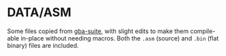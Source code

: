 # DATA/ASM

Some files copied from [gba-suite][], with slight edits to make them
compile-able in-place without needing macros. Both the `.asm` (source) and
`.bin` (flat binary) files are included.

[gba-suite]: https://github.com/jsmolka/gba-suite
